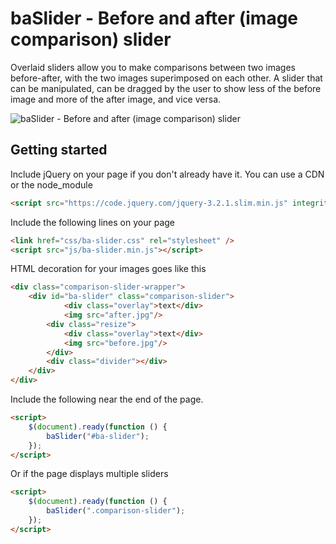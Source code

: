 # baSlider - Before and after (image comparison) slider

Overlaid sliders allow you to make comparisons between two images before-after, with the two images superimposed on each other. A slider that can be manipulated, can be dragged by the user to show less of the before image and more of the after image, and vice versa.

![baSlider - Before and after (image comparison) slider](https://file.modx.pro/files/7/7/2/7726b9a0e1cca6e02ff0c6892443f3cf.gif)

## Getting started

Include jQuery on your page if you don't already have it. You can use a CDN or the node_module

```html
<script src="https://code.jquery.com/jquery-3.2.1.slim.min.js" integrity="sha384-KJ3o2DKtIkvYIK3UENzmM7KCkRr/rE9/Qpg6aAZGJwFDMVNA/GpGFF93hXpG5KkN" crossorigin="anonymous"></script>
```

Include the following lines on your page
```html
<link href="css/ba-slider.css" rel="stylesheet" />
<script src="js/ba-slider.min.js"></script>
```

HTML decoration for your images goes like this

```html
<div class="comparison-slider-wrapper">
    <div id="ba-slider" class="comparison-slider">
            <div class="overlay">text</div>
            <img src="after.jpg"/>
        <div class="resize">
            <div class="overlay">text</div>
            <img src="before.jpg"/>
        </div>
        <div class="divider"></div>
    </div>
</div>
```

Include the following near the end of the page.

```html
<script>
    $(document).ready(function () {
        baSlider("#ba-slider");
    });
</script>
```

Or if the page displays multiple sliders

```html
<script>
    $(document).ready(function () {
        baSlider(".comparison-slider");
    });
</script>
```